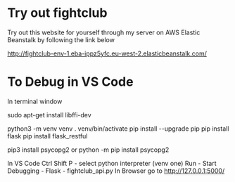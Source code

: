 # Try out fightclub

Try out this website for yourself through my server on AWS Elastic Beanstalk by following the link below

http://fightclub-env-1.eba-ippz5yfc.eu-west-2.elasticbeanstalk.com/

# To Debug in VS Code

In terminal window

sudo apt-get install libffi-dev

python3 -m venv venv
. venv/bin/activate
pip install --upgrade pip
pip install flask
pip install flask_restful

pip3 install psycopg2
or
python -m pip install psycopg2

In VS Code
Ctrl Shift P - select python interpreter (venv one)
Run - Start Debugging - Flask - fightclub_api.py
In Browser go to http://127.0.0.1:5000/
